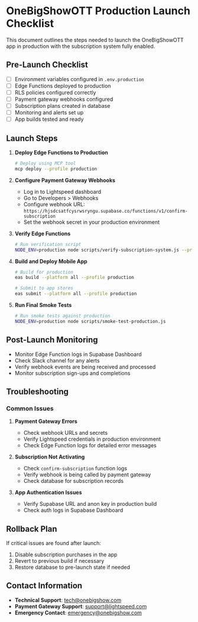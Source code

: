 # OneBigShowOTT Production Launch Checklist

This document outlines the steps needed to launch the OneBigShowOTT app in production with the subscription system fully enabled.

## Pre-Launch Checklist

- [ ] Environment variables configured in `.env.production`
- [ ] Edge Functions deployed to production
- [ ] RLS policies configured correctly
- [ ] Payment gateway webhooks configured
- [ ] Subscription plans created in database
- [ ] Monitoring and alerts set up
- [ ] App builds tested and ready

## Launch Steps

1. **Deploy Edge Functions to Production**

   ```bash
   # Deploy using MCP tool
   mcp deploy --profile production
   ```

2. **Configure Payment Gateway Webhooks**

   - Log in to Lightspeed dashboard
   - Go to Developers > Webhooks
   - Configure webhook URL: `https://hjsdcsatfcysrwsryngu.supabase.co/functions/v1/confirm-subscription`
   - Set the webhook secret in your production environment

3. **Verify Edge Functions**

   ```bash
   # Run verification script
   NODE_ENV=production node scripts/verify-subscription-system.js --prod
   ```

4. **Build and Deploy Mobile App**

   ```bash
   # Build for production
   eas build --platform all --profile production
   
   # Submit to app stores
   eas submit --platform all --profile production
   ```

5. **Run Final Smoke Tests**

   ```bash
   # Run smoke tests against production
   NODE_ENV=production node scripts/smoke-test-production.js
   ```

## Post-Launch Monitoring

- Monitor Edge Function logs in Supabase Dashboard
- Check Slack channel for any alerts
- Verify webhook events are being received and processed
- Monitor subscription sign-ups and completions

## Troubleshooting

### Common Issues

1. **Payment Gateway Errors**
   - Check webhook URLs and secrets
   - Verify Lightspeed credentials in production environment
   - Check Edge Function logs for detailed error messages

2. **Subscription Not Activating**
   - Check `confirm-subscription` function logs
   - Verify webhook is being called by payment gateway
   - Check database for subscription records

3. **App Authentication Issues**
   - Verify Supabase URL and anon key in production build
   - Check auth logs in Supabase Dashboard

## Rollback Plan

If critical issues are found after launch:

1. Disable subscription purchases in the app
2. Revert to previous build if necessary
3. Restore database to pre-launch state if needed

## Contact Information

- **Technical Support**: tech@onebigshow.com
- **Payment Gateway Support**: support@lightspeed.com
- **Emergency Contact**: emergency@onebigshow.com 